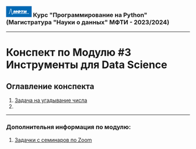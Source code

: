 ### <img src='../static/img/mipt-icon.png' width="70" height="30"> Курс "Программирование на Python" (Магистратура "Науки о данных" МФТИ - 2023/2024) 
---
# Конспект по Модулю #3 **Инструменты для Data Science** 


## Оглавление конспекта
1. [Задача на угадывание числа](./guess-number-task/) 
2. 

---



### Дополнительня информация по модулю:
1. [Задачки с семинаров по Zoom](./seminars/)